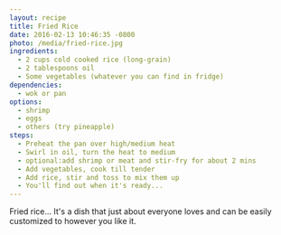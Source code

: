 ```yaml
---
layout: recipe
title: Fried Rice
date: 2016-02-13 10:46:35 -0800
photo: /media/fried-rice.jpg
ingredients:
  - 2 cups cold cooked rice (long-grain)
  - 2 tablespoons oil
  - Some vegetables (whatever you can find in fridge)
dependencies:
  - wok or pan
options:
  - shrimp
  - eggs
  - others (try pineapple)
steps:
  - Preheat the pan over high/medium heat
  - Swirl in oil, turn the heat to medium
  - optional:add shrimp or meat and stir-fry for about 2 mins
  - Add vegetables, cook till tender
  - Add rice, stir and toss to mix them up
  - You'll find out when it's ready...
---
```


Fried rice... It's a dish that just about everyone loves and  can be easily customized to however you like it.